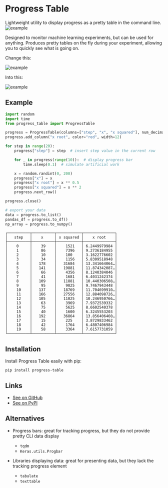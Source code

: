 # Progress Table

Lightweight utility to display progress as a pretty table in the command line.
![example](https://github.com/gahaalt/progress-table/blob/main/media/progress_table_example.png?raw=true)

Designed to monitor machine learning experiments, but can be used for anything.
Produces pretty tables on the fly during your experiment, allowing you to quickly see what is going on.

Change this:

![example](https://github.com/gahaalt/progress-table/blob/main/media/before.gif?raw=true)

Into this:

![example](https://github.com/gahaalt/progress-table/blob/main/media/after.gif?raw=true)

## Example

```python
import random
import time
from progress_table import ProgressTable

progress = ProgressTable(columns=["step", "x", "x squared"], num_decimal_places=10)
progress.add_column("x root", color="red", width=12)

for step in range(20):
    progress["step"] = step  # insert step value in the current row

    for _ in progress(range(10)):  # display progress bar
        time.sleep(0.1)  # simulate artificial work

    x = random.randint(0, 200)
    progress["x"] = x
    progress["x root"] = x ** 0.5
    progress["x squared"] = x ** 2
    progress.next_row()

progress.close()

# export your data
data = progress.to_list()
pandas_df = progress.to_df()
np_array = progress.to_numpy()
```

```stdout
┌──────────┬──────────┬───────────┬──────────────┐
│   step   │    x     │ x squared │    x root    │
├──────────┼──────────┼───────────┼──────────────┤
│    0     │    39    │    1521   │ 6.2449979984 │
│    1     │    86    │    7396   │ 9.2736184955 │
│    2     │    10    │    100    │ 3.1622776602 │
│    3     │    34    │    1156   │ 5.8309518948 │
│    4     │   178    │   31684   │ 13.341664064…│
│    5     │   141    │   19881   │ 11.874342087…│
│    6     │    66    │    4356   │ 8.1240384046 │
│    7     │    41    │    1681   │ 6.4031242374 │
│    8     │   109    │   11881   │ 10.440306508…│
│    9     │    95    │    9025   │ 9.7467943448 │
│    10    │   137    │   18769   │ 11.704699910…│
│    11    │   166    │   27556   │ 12.884098726…│
│    12    │   105    │   11025   │ 10.246950766…│
│    13    │    63    │    3969   │ 7.9372539332 │
│    14    │    75    │    5625   │ 8.6602540378 │
│    15    │    40    │    1600   │ 6.3245553203 │
│    16    │   192    │   36864   │ 13.856406460…│
│    17    │    15    │    225    │ 3.8729833462 │
│    18    │    42    │    1764   │ 6.4807406984 │
│    19    │    58    │    3364   │ 7.6157731059 │
└──────────┴──────────┴───────────┴──────────────┘
```

## Installation

Install Progress Table easily with pip:

```
pip install progress-table
```

## Links

* [See on GitHub](https://github.com/gahaalt/progress-table)
* [See on PyPI](https://pypi.org/project/progress-table)

## Alternatives

* Progress bars: great for tracking progress, but they do not provide pretty CLI data display
	* `tqdm`
	* `Keras.utils.Progbar`

* Libraries displaying data: great for presenting data, but they lack the tracking progress element
	* `tabulate`
	* `texttable`
